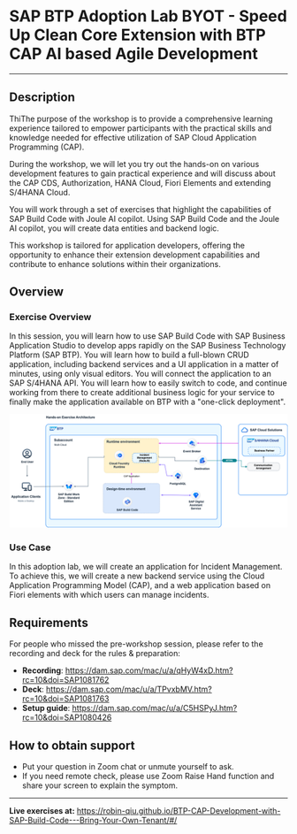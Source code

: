 <div class="draftWatermark"></div>

# SAP BTP Adoption Lab BYOT - Speed Up Clean Core Extension with BTP CAP AI based Agile Development

---

## Description

ThiThe purpose of the workshop is to provide a comprehensive learning experience tailored to empower participants with the practical skills and knowledge needed for effective utilization of SAP Cloud Application Programming (CAP).

During the workshop, we will let you try out the hands-on on various development features to gain practical experience and will discuss about the CAP CDS, Authorization, HANA Cloud, Fiori Elements and extending S/4HANA Cloud.

You will work through a set of exercises that highlight the capabilities of SAP Build Code with Joule AI copilot. Using SAP Build Code and the Joule AI copilot, you will create data entities and backend logic. 

This workshop is tailored for application developers, offering the opportunity to enhance their extension development capabilities and contribute to enhance solutions within their organizations.

## Overview

### Exercise Overview
In this session, you will learn how to use SAP Build Code with SAP Business Application Studio to develop apps rapidly on the SAP Business Technology Platform (SAP BTP). You will learn how to build a full-blown CRUD application, including backend services and a UI application in a matter of minutes, using only visual editors. You will connect the application to an SAP S/4HANA API. You will learn how to easily switch to code, and continue working from there to create additional business logic for your service to finally make the application available on BTP with a "one-click deployment".

![](vx_images/321754508635412.png)

### Use Case

In this adoption lab, we will create an application for Incident Management. To achieve this, we will create a new backend service using the Cloud Application Programming Model (CAP), and a web application based on Fiori elements with which users can manage incidents.

## Requirements

For people who missed the pre-workshop session, please refer to the recording and deck for the rules & preparation:
* **Recording**: https://dam.sap.com/mac/u/a/qHyW4xD.htm?rc=10&doi=SAP1081762
* **Deck**:  https://dam.sap.com/mac/u/a/TPvxbMV.htm?rc=10&doi=SAP1081763
* **Setup guide**: https://dam.sap.com/mac/u/a/C5HSPyJ.htm?rc=10&doi=SAP1080426


## How to obtain support

* Put your question in Zoom chat or unmute yourself to ask.
* If you need remote check, please use Zoom Raise Hand function and share your screen to explain the symptom.



---

**Live exercises at:** https://robin-qiu.github.io/BTP-CAP-Development-with-SAP-Build-Code---Bring-Your-Own-Tenant/#/